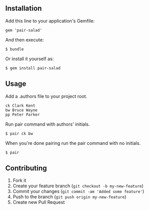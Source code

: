 ## Installation

Add this line to your application's Gemfile:

    gem 'pair-salad'

And then execute:

    $ bundle

Or install it yourself as:

    $ gem install pair-salad

## Usage

Add a .authors file to your project root.

    ck Clark Kent
    bw Bruce Wayne
    pp Peter Parker

Run pair command with authors' initials.

    $ pair ck bw

When you're done pairing run the pair command with no initials.

    $ pair

## Contributing

1. Fork it
2. Create your feature branch (`git checkout -b my-new-feature`)
3. Commit your changes (`git commit -am 'Added some feature'`)
4. Push to the branch (`git push origin my-new-feature`)
5. Create new Pull Request
